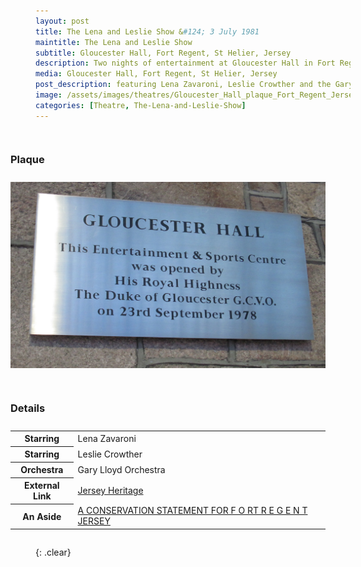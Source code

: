 ```yaml
---
layout: post
title: The Lena and Leslie Show &#124; 3 July 1981
maintitle: The Lena and Leslie Show
subtitle: Gloucester Hall, Fort Regent, St Helier, Jersey
description: Two nights of entertainment at Gloucester Hall in Fort Regent featuring the Lena and Leslie Show, with performances by Lena Zavaroni, Leslie Crowther and the Gary Lloyd Orchestra.
media: Gloucester Hall, Fort Regent, St Helier, Jersey
post_description: featuring Lena Zavaroni, Leslie Crowther and the Gary Lloyd Orchestra.
image: /assets/images/theatres/Gloucester_Hall_plaque_Fort_Regent_Jersey.jpg
categories: [Theatre, The-Lena-and-Leslie-Show]
---
```


<figure class="fig3" id="plaque">
<figcaption>
<h3>Plaque</h3>
</figcaption>
<a href="/assets/images/theatres/Gloucester_Hall_plaque_Fort_Regent_Jersey.jpg"><img src="/assets/images/theatres/Gloucester_Hall_plaque_Fort_Regent_Jersey.jpg" class="full-width zoom-in"></a>
</figure>

<figure class="fig3" id="details">
<figcaption>
<h3>Details</h3>
</figcaption>
<table>
<tr><th>Starring</th><td>Lena Zavaroni</td></tr>
<tr><th>Starring</th><td>Leslie Crowther</td></tr>
<tr><th>Orchestra</th><td>Gary Lloyd Orchestra</td></tr>
<tr><th>External Link</th><td><a href="https://catalogue.jerseyheritage.org/collection/Details/archive/110302880">Jersey Heritage</a></td></tr>
<tr><th>An Aside</th><td><a href="https://www.gov.je/SiteCollectionDocuments/Government%20and%20administration/R%20Fort%20Regent%20Conservation%20Study%2020061001%20PH.pdf">A CONSERVATION STATEMENT FOR F O RT R E G E N T JERSEY</a></td></tr>
</table>
</figure>

<br />{: .clear}

<style>
.dt-published {display: none;}
.post-meta:after {content: "3 & 4 July 1981";}
.height-adjust1 {width:auto; height:350px;}
.height-adjust2 {width:auto; height:307px;}
.fig1 {float:left; width:49%;}

.fig2 {float:right; width:49%;}

.fig3 {float:right; width:100%;}

figcaption {float:left; width:100%;}

@media screen and (orientation:portrait) {
.fig1, .fig2 {float:left; width:100%;}
figcaption {float:left; width:100%; margin-bottom: 10px;}
}
</style>
